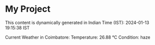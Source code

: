 # My Project

This content is dynamically generated in Indian Time (IST): 2024-01-13 19:15:38 IST


Current Weather in Coimbatore:
Temperature: 26.88 °C
Condition: haze
